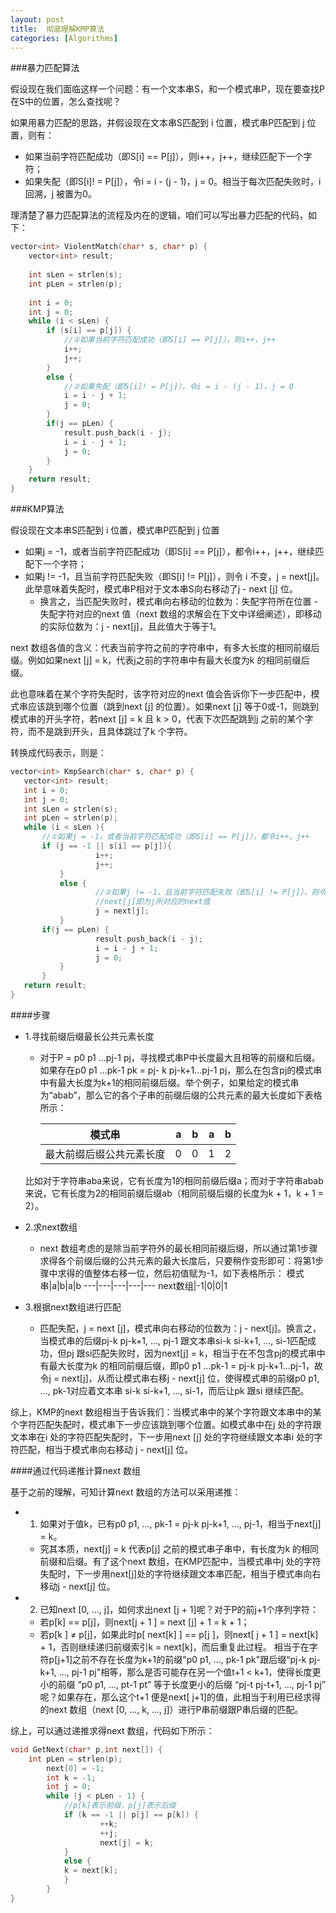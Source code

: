 ```yaml
---
layout: post
title:  彻底理解KMP算法
categories: [Algorithms]
---
```


###暴力匹配算法

假设现在我们面临这样一个问题：有一个文本串S，和一个模式串P，现在要查找P在S中的位置，怎么查找呢？

如果用暴力匹配的思路，并假设现在文本串S匹配到 i 位置，模式串P匹配到 j 位置，则有：

- 如果当前字符匹配成功（即S[i] == P[j]），则i++，j++，继续匹配下一个字符；
- 如果失配（即S[i]! = P[j]），令i = i - (j - 1)，j = 0。相当于每次匹配失败时，i 回溯，j 被置为0。

理清楚了暴力匹配算法的流程及内在的逻辑，咱们可以写出暴力匹配的代码，如下：

```cpp
vector<int> ViolentMatch(char* s, char* p) {  
    vector<int> result;
    
    int sLen = strlen(s);  
    int pLen = strlen(p);  
  
    int i = 0;  
    int j = 0;  
    while (i < sLen) {  
        if (s[i] == p[j]) {
            //①如果当前字符匹配成功（即S[i] == P[j]），则i++，j++      
            i++;  
            j++;  
        }  
        else {  
            //②如果失配（即S[i]! = P[j]），令i = i - (j - 1)，j = 0      
            i = i - j + 1;  
            j = 0;  
        }
        if(j == pLen) {
            result.push_back(i - j);
            i = i - j + 1;  
            j = 0;
        }
    }
	return result;
}
```

###KMP算法

假设现在文本串S匹配到 i 位置，模式串P匹配到 j 位置

-   如果j = -1，或者当前字符匹配成功（即S[i] == P[j]），都令i++，j++，继续匹配下一个字符；
-   如果j != -1，且当前字符匹配失败（即S[i] != P[j]），则令 i 不变，j = next[j]。此举意味着失配时，模式串P相对于文本串S向右移动了j - next [j] 位。
    -   换言之，当匹配失败时，模式串向右移动的位数为：失配字符所在位置 - 失配字符对应的next 值（next 数组的求解会在下文中详细阐述），即移动的实际位数为：j - next[j]，且此值大于等于1。

next 数组各值的含义：代表当前字符之前的字符串中，有多大长度的相同前缀后缀。例如如果next [j] = k，代表j之前的字符串中有最大长度为k 的相同前缀后缀。

此也意味着在某个字符失配时，该字符对应的next 值会告诉你下一步匹配中，模式串应该跳到哪个位置（跳到next [j] 的位置）。如果next [j] 等于0或-1，则跳到模式串的开头字符，若next [j] = k 且 k > 0，代表下次匹配跳到j 之前的某个字符，而不是跳到开头，且具体跳过了k 个字符。
 
 转换成代码表示，则是：
 
 ```cpp
 vector<int> KmpSearch(char* s, char* p) {
	vector<int> result;
	int i = 0;  
	int j = 0;  
	int sLen = strlen(s);  
	int pLen = strlen(p);  
	while (i < sLen ){  
		//①如果j = -1，或者当前字符匹配成功（即S[i] == P[j]），都令i++，j++      
		if (j == -1 || s[i] == p[j]){  
            		i++;  
            		j++;  
        	}  
        	else {  
            		//②如果j != -1，且当前字符匹配失败（即S[i] != P[j]），则令 i 不变，j = next[j]      
            		//next[j]即为j所对应的next值        
            		j = next[j];  
        	}
		if(j == pLen) {
            		result.push_back(i - j);
            		i = i - j + 1;  
            		j = 0;
        	}
    	}  
	return result;
}
 ```
 
####步骤
 
-	1.寻找前缀后缀最长公共元素长度
	-	对于P = p0 p1 ...pj-1 pj，寻找模式串P中长度最大且相等的前缀和后缀。如果存在p0 p1 ...pk-1 pk = pj- k pj-k+1...pj-1 pj，那么在包含pj的模式串中有最大长度为k+1的相同前缀后缀。举个例子，如果给定的模式串为“abab”，那么它的各个子串的前缀后缀的公共元素的最大长度如下表格所示：

		模式串|a|b|a|b	
		---|---|---|---|---
		最大前缀后缀公共元素长度|0|0|1|2
	比如对于字符串aba来说，它有长度为1的相同前缀后缀a；而对于字符串abab来说，它有长度为2的相同前缀后缀ab（相同前缀后缀的长度为k + 1，k + 1 = 2）。
	
-	2.求next数组
	-	next 数组考虑的是除当前字符外的最长相同前缀后缀，所以通过第1步骤求得各个前缀后缀的公共元素的最大长度后，只要稍作变形即可：将第1步骤中求得的值整体右移一位，然后初值赋为-1，如下表格所示：
		模式串|a|b|a|b	
		---|---|---|---|---
		next数组|-1|0|0|1

-	3.根据next数组进行匹配
	-	匹配失配，j = next [j]，模式串向右移动的位数为：j - next[j]。换言之，当模式串的后缀pj-k pj-k+1, ..., pj-1 跟文本串si-k si-k+1, ..., si-1匹配成功，但pj 跟si匹配失败时，因为next[j] = k，相当于在不包含pj的模式串中有最大长度为k 的相同前缀后缀，即p0 p1 ...pk-1 = pj-k pj-k+1...pj-1，故令j = next[j]，从而让模式串右移j - next[j] 位，使得模式串的前缀p0 p1, ..., pk-1对应着文本串 si-k si-k+1, ..., si-1，而后让pk 跟si 继续匹配。

综上，KMP的next 数组相当于告诉我们：当模式串中的某个字符跟文本串中的某个字符匹配失配时，模式串下一步应该跳到哪个位置。如模式串中在j 处的字符跟文本串在i 处的字符匹配失配时，下一步用next [j] 处的字符继续跟文本串i 处的字符匹配，相当于模式串向右移动 j - next[j] 位。

####通过代码递推计算next 数组

基于之前的理解，可知计算next 数组的方法可以采用递推：

-	1. 如果对于值k，已有p0 p1, ..., pk-1 = pj-k pj-k+1, ..., pj-1，相当于next[j] = k。
	-	究其本质，next[j] = k 代表p[j] 之前的模式串子串中，有长度为k 的相同前缀和后缀。有了这个next 数组，在KMP匹配中，当模式串中j 处的字符失配时，下一步用next[j]处的字符继续跟文本串匹配，相当于模式串向右移动j - next[j] 位。

-	2. 已知next [0, ..., j]，如何求出next [j + 1]呢？对于P的前j+1个序列字符：
	-	若p[k] == p[j]，则next[j + 1 ] = next [j] + 1 = k + 1；
	-	若p[k ] ≠ p[j]，如果此时p[ next[k] ] == p[j ]，则next[ j + 1 ] =  next[k] + 1，否则继续递归前缀索引k = next[k]，而后重复此过程。 相当于在字符p[j+1]之前不存在长度为k+1的前缀"p0 p1, …, pk-1 pk"跟后缀“pj-k pj-k+1, …, pj-1 pj"相等，那么是否可能存在另一个值t+1 < k+1，使得长度更小的前缀 “p0 p1, …, pt-1 pt” 等于长度更小的后缀 “pj-t pj-t+1, …, pj-1 pj” 呢？如果存在，那么这个t+1 便是next[ j+1]的值，此相当于利用已经求得的next 数组（next [0, ..., k, ..., j]）进行P串前缀跟P串后缀的匹配。

综上，可以通过递推求得next 数组，代码如下所示：

```cpp
void GetNext(char* p,int next[]) {  
	int pLen = strlen(p);  
    	next[0] = -1;  
    	int k = -1;  
    	int j = 0;  
    	while (j < pLen - 1) {  
        	//p[k]表示前缀，p[j]表示后缀  
        	if (k == -1 || p[j] == p[k]) {  
            		++k;  
            		++j;  
            		next[j] = k;  
        	}  
        	else {  
			k = next[k];  
        	}  
    	}  
}  
```	


